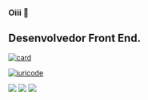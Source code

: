 
### Oiii 👋
## Desenvolvedor Front End.


[![card](https://github-readme-stats.vercel.app/api?username=jonatas1565&theme=radical)](https://github.com/iuricode/)


[![iuricode](https://github-readme-stats.vercel.app/api/top-langs/?username=jonatas1565&hide=html&layout=compact=true&theme=radical)](https://github.com/iuricode/)

[<img src="https://img.shields.io/badge/twitter-%231DA1F2.svg?&style=for-the-badge&logo=twitter&logoColor=white" />](https://twitter.com/Jonatas1556)   [<img src="https://img.shields.io/badge/linkedin-%230077B5.svg?&style=for-the-badge&logo=linkedin&logoColor=white" />](https://www.linkedin.com/in/jonatas1565/) [<img src = "https://img.shields.io/badge/instagram-%23E4405F.svg?&style=for-the-badge&logo=instagram&logoColor=white">](https://www.instagram.com/Jonatas_1565/) 
